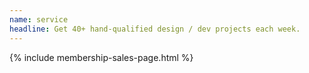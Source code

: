 ```yaml
---
name: service
headline: Get 40+ hand-qualified design / dev projects each week.
---
```


<div class="homepage" markdown="1">	
{% include membership-sales-page.html %}
</div>